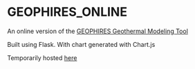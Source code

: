 # GEOPHIRES_ONLINE
An online version of the [GEOPHIRES Geothermal Modeling Tool](https://github.com/NREL/GEOPHIRES-v2)

Built using Flask. With chart generated with Chart.js

Temporarily hosted [here](http://geophires.pythonanywhere.com)
